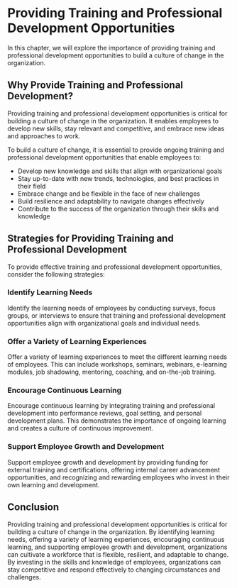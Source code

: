 Providing Training and Professional Development Opportunities
======================================================================================================

In this chapter, we will explore the importance of providing training and professional development opportunities to build a culture of change in the organization.

Why Provide Training and Professional Development?
--------------------------------------------------

Providing training and professional development opportunities is critical for building a culture of change in the organization. It enables employees to develop new skills, stay relevant and competitive, and embrace new ideas and approaches to work.

To build a culture of change, it is essential to provide ongoing training and professional development opportunities that enable employees to:

* Develop new knowledge and skills that align with organizational goals
* Stay up-to-date with new trends, technologies, and best practices in their field
* Embrace change and be flexible in the face of new challenges
* Build resilience and adaptability to navigate changes effectively
* Contribute to the success of the organization through their skills and knowledge

Strategies for Providing Training and Professional Development
--------------------------------------------------------------

To provide effective training and professional development opportunities, consider the following strategies:

### Identify Learning Needs

Identify the learning needs of employees by conducting surveys, focus groups, or interviews to ensure that training and professional development opportunities align with organizational goals and individual needs.

### Offer a Variety of Learning Experiences

Offer a variety of learning experiences to meet the different learning needs of employees. This can include workshops, seminars, webinars, e-learning modules, job shadowing, mentoring, coaching, and on-the-job training.

### Encourage Continuous Learning

Encourage continuous learning by integrating training and professional development into performance reviews, goal setting, and personal development plans. This demonstrates the importance of ongoing learning and creates a culture of continuous improvement.

### Support Employee Growth and Development

Support employee growth and development by providing funding for external training and certifications, offering internal career advancement opportunities, and recognizing and rewarding employees who invest in their own learning and development.

Conclusion
----------

Providing training and professional development opportunities is critical for building a culture of change in the organization. By identifying learning needs, offering a variety of learning experiences, encouraging continuous learning, and supporting employee growth and development, organizations can cultivate a workforce that is flexible, resilient, and adaptable to change. By investing in the skills and knowledge of employees, organizations can stay competitive and respond effectively to changing circumstances and challenges.
